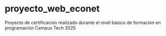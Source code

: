 # proyecto_web_econet
Proyecto de certificación realizado durante el nivel básico de formación en programación Campus Tech 2025
